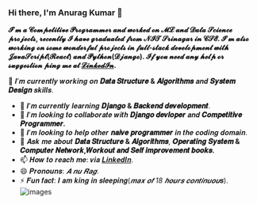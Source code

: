 ### Hi there, I'm Anurag Kumar 👋

**𝓘’𝓶 𝓪 𝓒𝓸𝓶𝓹𝓮𝓽𝓲𝓽𝓲𝓿𝓮 𝓟𝓻𝓸𝓰𝓻𝓪𝓶𝓶𝓮𝓻 𝓪𝓷𝓭 𝔀𝓸𝓻𝓴𝓮𝓭 𝓸𝓷 𝓜𝓛 𝓪𝓷𝓭 𝓓𝓪𝓽𝓪 𝓢𝓬𝓲𝓮𝓷𝓬𝓮 𝓹𝓻𝓸𝓳𝓮𝓬𝓽𝓼, 𝓻𝓮𝓬𝓮𝓷𝓽𝓵𝔂 𝓘 𝓱𝓪𝓿𝓮 𝓰𝓻𝓪𝓭𝓾𝓪𝓽𝓮𝓭 𝓯𝓻𝓸𝓶 𝓝𝓘𝓣 𝓢𝓻𝓲𝓷𝓪𝓰𝓪𝓻 𝓲𝓷 𝓒𝓢𝓔. 𝓘’𝓶 𝓪𝓵𝓼𝓸 𝔀𝓸𝓻𝓴𝓲𝓷𝓰 𝓸𝓷 𝓼𝓸𝓶𝓮 𝔀𝓸𝓷𝓭𝓮𝓻𝓯𝓾𝓵 𝓹𝓻𝓸𝓳𝓮𝓬𝓽𝓼 𝓲𝓷 𝓯𝓾𝓵𝓵-𝓼𝓽𝓪𝓬𝓴 𝓭𝓮𝓿𝓮𝓵𝓸𝓹𝓶𝓮𝓷𝓽 𝔀𝓲𝓽𝓱 𝓙𝓪𝓿𝓪𝓢𝓬𝓻𝓲𝓹𝓽(𝓡𝓮𝓪𝓬𝓽) 𝓪𝓷𝓭 𝓟𝔂𝓽𝓱𝓸𝓷(𝓓𝓳𝓪𝓷𝓰𝓸). 𝓘𝓯 𝔂𝓸𝓾 𝓷𝓮𝓮𝓭 𝓪𝓷𝔂 𝓱𝓮𝓵𝓹 𝓸𝓻 𝓼𝓾𝓰𝓰𝓮𝓼𝓽𝓲𝓸𝓷 𝓹𝓲𝓷𝓰 𝓶𝓮 𝓪𝓽  [𝓛𝓲𝓷𝓴𝓮𝓭𝓘𝓷](𝒉𝒕𝒕𝒑𝒔://𝒘𝒘𝒘.𝒍𝒊𝒏𝒌𝒆𝒅𝒊𝒏.𝒄𝒐𝒎/𝒊𝒏/𝒂𝒏𝒖𝒓𝒂𝒈-𝒌𝒖𝒎𝒂𝒓-𝒃𝒃9534151/).**

🔭 𝑰’𝒎 𝒄𝒖𝒓𝒓𝒆𝒏𝒕𝒍𝒚 𝒘𝒐𝒓𝒌𝒊𝒏𝒈 𝒐𝒏 **𝑫𝒂𝒕𝒂 𝑺𝒕𝒓𝒖𝒄𝒕𝒖𝒓𝒆 & 𝑨𝒍𝒈𝒐𝒓𝒊𝒕𝒉𝒎𝒔** 𝒂𝒏𝒅 **𝑺𝒚𝒔𝒕𝒆𝒎 𝑫𝒆𝒔𝒊𝒈𝒏** 𝒔𝒌𝒊𝒍𝒍𝒔.
- 🌱 𝑰’𝒎 𝒄𝒖𝒓𝒓𝒆𝒏𝒕𝒍𝒚 𝒍𝒆𝒂𝒓𝒏𝒊𝒏𝒈 **𝑫𝒋𝒂𝒏𝒈𝒐 & 𝑩𝒂𝒄𝒌𝒆𝒏𝒅 𝒅𝒆𝒗𝒆𝒍𝒐𝒑𝒎𝒆𝒏𝒕**.
- 👯 𝑰’𝒎 𝒍𝒐𝒐𝒌𝒊𝒏𝒈 𝒕𝒐 𝒄𝒐𝒍𝒍𝒂𝒃𝒐𝒓𝒂𝒕𝒆 𝒘𝒊𝒕𝒉 **𝑫𝒋𝒂𝒏𝒈𝒐 𝒅𝒆𝒗𝒍𝒐𝒑𝒆𝒓** 𝒂𝒏𝒅 **𝑪𝒐𝒎𝒑𝒆𝒕𝒊𝒕𝒊𝒗𝒆 𝑷𝒓𝒐𝒈𝒓𝒂𝒎𝒎𝒆𝒓.**
- 🤔 𝑰’𝒎 𝒍𝒐𝒐𝒌𝒊𝒏𝒈 𝒕𝒐 𝒉𝒆𝒍𝒑 𝒐𝒕𝒉𝒆𝒓 **𝒏𝒂𝒊𝒗𝒆 𝒑𝒓𝒐𝒈𝒓𝒂𝒎𝒎𝒆𝒓** 𝒊𝒏 𝒕𝒉𝒆 𝒄𝒐𝒅𝒊𝒏𝒈 𝒅𝒐𝒎𝒂𝒊𝒏.
- 💬 𝑨𝒔𝒌 𝒎𝒆 𝒂𝒃𝒐𝒖𝒕 **𝑫𝒂𝒕𝒂 𝑺𝒕𝒓𝒖𝒄𝒕𝒖𝒓𝒆 & 𝑨𝒍𝒈𝒐𝒓𝒊𝒕𝒉𝒎𝒔**, **𝑶𝒑𝒆𝒓𝒂𝒕𝒊𝒏𝒈** **𝑺𝒚𝒔𝒕𝒆𝒎 & 𝑪𝒐𝒎𝒑𝒖𝒕𝒆𝒓 𝑵𝒆𝒕𝒘𝒐𝒓𝒌,𝑾𝒐𝒓𝒌𝒐𝒖𝒕 𝒂𝒏𝒅 𝑺𝒆𝒍𝒇 𝒊𝒎𝒑𝒓𝒐𝒗𝒆𝒎𝒆𝒏𝒕 𝒃𝒐𝒐𝒌𝒔.**
- 📫 𝑯𝒐𝒘 𝒕𝒐 𝒓𝒆𝒂𝒄𝒉 𝒎𝒆: 𝒗𝒊𝒂 [𝑳𝒊𝒏𝒌𝒆𝒅𝑰𝒏](𝒉𝒕𝒕𝒑𝒔://𝒘𝒘𝒘.𝒍𝒊𝒏𝒌𝒆𝒅𝒊𝒏.𝒄𝒐𝒎/𝒊𝒏/𝒂𝒏𝒖𝒓𝒂𝒈-𝒌𝒖𝒎𝒂𝒓-𝒃𝒃9534151/).
- 😄 𝑷𝒓𝒐𝒏𝒐𝒖𝒏𝒔: *𝑨 𝒏𝒖 𝑹𝒂𝒈*.
- ⚡ 𝑭𝒖𝒏 𝒇𝒂𝒄𝒕: 𝑰 𝒂𝒎 𝒌𝒊𝒏𝒈 𝒊𝒏 𝒔𝒍𝒆𝒆𝒑𝒊𝒏𝒈(*𝒎𝒂𝒙 𝒐𝒇 18 𝒉𝒐𝒖𝒓𝒔 𝒄𝒐𝒏𝒕𝒊𝒏𝒖𝒐𝒖*𝒔).
![images](https://user-images.githubusercontent.com/41445611/97724724-49a72d00-1af3-11eb-8b53-f7da2c3c1307.jpeg)
